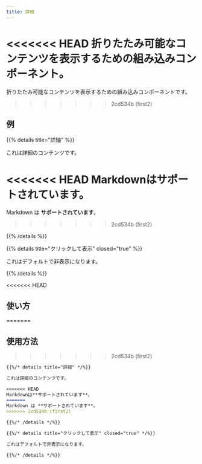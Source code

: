 ```yaml
---
title: 詳細
---
```


<<<<<<< HEAD
折りたたみ可能なコンテンツを表示するための組み込みコンポーネント。
=======
折りたたみ可能なコンテンツを表示するための組み込みコンポーネントです。
>>>>>>> 2cd534b (first2)

<!--more-->

## 例

{{% details title="詳細" %}}

これは詳細のコンテンツです。

<<<<<<< HEAD
Markdownは**サポートされています**。
=======
Markdown は **サポートされています**。
>>>>>>> 2cd534b (first2)

{{% /details %}}

{{% details title="クリックして表示" closed="true" %}}

これはデフォルトで非表示になります。

{{% /details %}}

<<<<<<< HEAD
## 使い方
=======
## 使用方法
>>>>>>> 2cd534b (first2)

````markdown
{{%/* details title="詳細" */%}}

これは詳細のコンテンツです。

<<<<<<< HEAD
Markdownは**サポートされています**。
=======
Markdown は **サポートされています**。
>>>>>>> 2cd534b (first2)

{{%/* /details */%}}
````

````markdown
{{%/* details title="クリックして表示" closed="true" */%}}

これはデフォルトで非表示になります。

{{%/* /details */%}}
````